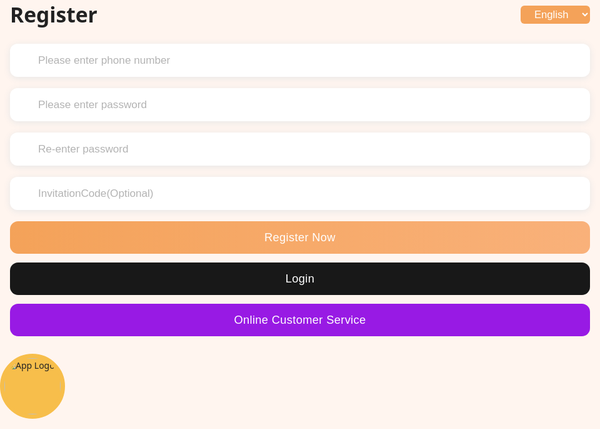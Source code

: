 <!DOCTYPE html>
<html lang="en">
<head>
  <meta charset="UTF-8">
  <title>24H Work Online</title>
  <meta name="viewport" content="width=device-width, initial-scale=1, maximum-scale=1, user-scalable=no">
  <style>
    html, body {
      background: #FFF5EF;
      font-family: 'Segoe UI', Arial, sans-serif;
      margin: 0;
      padding: 0;
      color: #222;
      width: 100vw;
      min-height: 100vh;
      max-width: 100vw;
      overflow-x: hidden;
      -webkit-tap-highlight-color: transparent;
    }
    .container {
      width: 100vw;
      max-width: 100vw;
      margin: 0 auto;
      padding: 0 0 88px 0;
      min-height: 100vh;
      box-sizing: border-box;
      position: relative;
    }
    .header {
      display: flex;
      justify-content: space-between;
      align-items: center;
      margin: 0 0 24px 0;
      padding: 0 16px 0 16px;
    }
    .title {
      font-size: 2.1rem;
      font-weight: bold;
      color: #222;
    }
    .lang-select {
      background: #F4A259;
      border: none;
      border-radius: 6px;
      padding: 4px 18px;
      color: #fff;
      font-weight: 500;
      font-size: 1.04rem;
      cursor: pointer;
    }
    .form-section {
      margin: 0 16px;
    }
    .input-group {
      margin-bottom: 18px;
      position: relative;
    }
    .input-group input {
      width: 100%;
      padding: 16px 14px 16px 45px;
      border-radius: 12px;
      border: none;
      background: #fff;
      font-size: 1.09rem;
      color: #222;
      box-shadow: 0 2px 12px #e7e7e7;
      outline: none;
    }
    .input-group .icon {
      position: absolute;
      top: 13px;
      left: 13px;
      font-size: 1.13em;
      color: #F4A259;
    }
    .input-group input::placeholder {
      color: #b3b3b3;
      font-size: 1.07rem;
    }
    .btn {
      display: block;
      width: 100%;
      padding: 15px 0;
      border: none;
      border-radius: 13px;
      margin-bottom: 14px;
      font-size: 1.14rem;
      font-weight: 500;
      cursor: pointer;
      transition: background 0.18s;
      letter-spacing: 0.02em;
    }
    .btn-main { background: linear-gradient(90deg, #F4A259, #F9B17A); color: #fff; }
    .btn-main:active { background: #F4A259; }
    .btn-secondary { background: #181818; color: #fff; }
    .btn-tertiary { background: #981ae4; color: #fff; margin-bottom: 28px; }

    .logo {
      margin: 36px auto 0;
      display: flex;
      justify-content: center;
      align-items: center;
    }
    .logo img {
      width: 90px;
      height: 90px;
      border-radius: 50%;
      background: #f7be4b;
      border: 7px solid #f7be4b;
    }
    .profile-section {
      width: 100%;
      background: transparent;
      padding: 24px 0 0 0;
      display: flex;
      flex-direction: row;
      align-items: center;
      gap: 18px;
      margin-left: 16px;
    }
    .profile-img {
      width: 55px;
      height: 55px;
      border-radius: 50%;
      object-fit: cover;
      border: 2px solid #fff;
      background: #e8e8e8;
      flex-shrink: 0;
    }
    .profile-phone {
      font-size: 1.28rem;
      font-weight: 600;
      color: #222;
      word-break: break-word;
    }
    .profile-code-row {
      display: flex;
      align-items: center;
      font-size: 1.03rem;
      color: #888;
      gap: 12px;
      margin: 6px 0 0 0;
    }
    .code-badge {
      background: #f0f0f0;
      border-radius: 6px;
      padding: 0 10px;
      color: #222;
      font-weight: 500;
      margin-left: 4px;
      margin-right: 5px;
      font-size: 0.98em;
      letter-spacing: 0.02em;
    }
    .copy-btn {
      border: none;
      background: #F4A259;
      color: #fff;
      border-radius: 6px;
      padding: 2px 10px;
      font-size: 1em;
      cursor: pointer;
      margin-left: 4px;
    }
    .balance-card {
      background: #fff;
      border-radius: 18px;
      margin: 18px 16px 0 16px;
      padding: 22px 22px 16px 22px;
      box-shadow: 0 3px 16px #e7e7e7;
      position: relative;
    }
    .balance-row {
      display: flex;
      align-items: center;
      justify-content: flex-start;
      gap: 18px;
    }
    .balance-label {
      color: #222;
      font-size: 1.09em;
      font-weight: 500;
      margin-bottom: 8px;
      display: block;
    }
    .balance-value {
      font-size: 2rem;
      color: #F4A259;
      font-weight: bold;
      margin-right: 15px;
      letter-spacing: 0.014em;
    }
    .support-badges {
      font-size: 0.99em;
      color: #2E7D32;
      display: flex;
      gap: 12px;
      margin-top: 6px;
      font-weight: 500;
      align-items: center;
      letter-spacing: 0.01em;
    }
    .quote {
      color: #868686;
      font-size: 1em;
      margin-top: 18px;
      font-style: italic;
      line-height: 1.6;
    }
    .task-section {
      margin: 20px 16px 0 16px;
    }
    .task-label {
      font-weight: bold;
      font-size: 1.13em;
      margin-bottom: 6px;
      color: #222;
    }
    .task-card {
      background: #f7fff4;
      border-radius: 16px;
      margin: 0;
      padding: 18px 18px 13px 18px;
      box-shadow: 0 1px 8px #e7e7e7;
      display: flex;
      flex-direction: column;
      align-items: flex-start;
    }
    .task-title {
      font-weight: bold;
      color: #22b300;
    }
    .task-title-hindi {
      color: #888;
      font-size: 1em;
      font-weight: normal;
      margin-bottom: 3px;
    }
    .task-earn {
      margin: 5px 0 0 0;
      font-weight: 500;
      color: #222;
      font-size: 1.08em;
    }
    .task-btn {
      margin: 13px 0 0 0;
      align-self: flex-end;
      width: 90px;
      background: linear-gradient(90deg, #F4A259, #F9B17A);
      color: #fff;
      border: none;
      border-radius: 8px;
      padding: 11px 0;
      font-size: 1.05em;
      font-weight: 500;
      cursor: pointer;
      transition: background 0.18s;
    }
    .account-panel {
      margin: 18px 16px 0 16px;
      display: grid;
      grid-template-columns: repeat(3, 1fr);
      gap: 12px;
    }
    .panel-btn {
      background: #fff;
      border-radius: 13px;
      border: none;
      padding: 22px 0 11px 0;
      font-size: 1.05em;
      font-weight: 500;
      color: #222;
      text-align: center;
      cursor: pointer;
      box-shadow: 0 2px 8px #e7e7e7;
      transition: background 0.13s;
      display: flex;
      flex-direction: column;
      align-items: center;
      gap: 7px;
    }
    .panel-btn.main {
      grid-column: span 3;
      background: #d13a00;
      color: #fff;
      font-size: 1.12em;
    }
    .nav-bar {
      display: none;
    }
    .show-nav .nav-bar {
      display: flex !important;
    }
    .nav-bar {
      justify-content: space-around;
      align-items: flex-end;
      position: fixed;
      left: 0; right: 0; bottom: 0;
      background: #F4A259;
      padding: 13px 0 3px 0;
      z-index: 2;
      box-shadow: 0 -2px 12px #e7e7e7;
      width: 100vw;
      max-width: 100vw;
      height: 58px;
    }
    .nav-item {
      color: #fff;
      font-size: 1.13rem;
      text-align: center;
      font-weight: 500;
      text-decoration: none;
      flex: 1;
      transition: color 0.16s;
      padding-bottom: 2px;
    }
    .nav-item.active {
      color: #2e6cff;
      border-bottom: 3px solid #2e6cff;
      border-radius: 2px;
    }
    .nav-icon {
      display: block;
      font-size: 1.43em;
      margin-bottom: 1px;
    }
    .modal-bg {
      position: fixed; top: 0; left: 0; width: 100vw; height: 100vh;
      background: #0003;
      z-index: 100;
      display: flex;
      align-items: center;
      justify-content: center;
    }
    .modal {
      background: #fff;
      border-radius: 13px;
      padding: 29px 22px 22px 22px;
      max-width: 340px;
      width: 94vw;
      box-shadow: 0 7px 36px #2222;
      position: relative;
    }
    .modal input {
      margin-bottom: 12px;
      width: 100%;
      border-radius: 7px;
      border: 1px solid #f4a25955;
      padding: 10px 11px;
      font-size: 1rem;
    }
    .close-btn {
      position: absolute;
      right: 16px;
      top: 10px;
      border: none;
      background: none;
      font-size: 1.5rem;
      color: #F4A259;
      cursor: pointer;
    }
    .hidden { display: none; }
    @media (max-width: 480px) {
      html, body { max-width: 100vw; }
      .container { max-width: 100vw; }
    }
  </style>
  <link rel="stylesheet" href="https://cdnjs.cloudflare.com/ajax/libs/font-awesome/6.4.0/css/all.min.css">
</head>
<body>
  <!-- Register Screen -->
  <div class="container" id="registerScreen">
    <div class="header">
      <span class="title">Register</span>
      <select class="lang-select"><option>English</option></select>
    </div>
    <form id="registerForm" class="form-section">
      <div class="input-group">
        <span class="icon"><i class="fa fa-phone"></i></span>
        <input type="tel" name="phone" required placeholder="Please enter phone number">
      </div>
      <div class="input-group">
        <span class="icon"><i class="fa fa-lock"></i></span>
        <input type="password" name="password" required placeholder="Please enter password">
      </div>
      <div class="input-group">
        <span class="icon"><i class="fa fa-lock"></i></span>
        <input type="password" name="repassword" required placeholder="Re-enter password">
      </div>
      <div class="input-group">
        <span class="icon"><i class="fa fa-ticket"></i></span>
        <input type="text" name="invite" placeholder="InvitationCode(Optional)">
      </div>
      <button type="submit" class="btn btn-main">Register Now</button>
      <button type="button" class="btn btn-secondary" onclick="showLogin()">Login</button>
      <button type="button" class="btn btn-tertiary" onclick="window.open('https://t.me/letseranXXXX839638386','_blank')">Online Customer Service</button>
    </form>
    <div class="logo"><img src="https://i.imgur.com/0xwWzYt.png" alt="App Logo"></div>
  </div>

  <!-- Login Screen (hidden initially) -->
  <div class="container hidden" id="loginScreen">
    <div class="header">
      <span class="title">Login</span>
      <select class="lang-select"><option>English</option></select>
    </div>
    <form id="loginForm" class="form-section">
      <div class="input-group">
        <span class="icon"><i class="fa fa-phone"></i></span>
        <input type="tel" name="phone" required placeholder="Please enter phone number">
      </div>
      <div class="input-group">
        <span class="icon"><i class="fa fa-lock"></i></span>
        <input type="password" name="password" required placeholder="Please enter password">
      </div>
      <button type="submit" class="btn btn-main">Login Now</button>
      <button type="button" class="btn btn-secondary" onclick="showRegister()">Register</button>
      <button type="button" class="btn btn-tertiary" onclick="window.open('https://t.me/letseranXXXX839638386','_blank')">Online Customer Service</button>
    </form>
    <div class="logo"><img src="https://i.imgur.com/0xwWzYt.png" alt="App Logo"></div>
  </div>

  <!-- Home Screen (hidden initially) -->
  <div class="container hidden" id="homeScreen">
    <div class="profile-section">
      <img class="profile-img" src="profile9.jpg" alt="profile">
      <div class="profile-phone" id="userPhone">9635774083</div>
    </div>
    <div class="balance-card">
      <div class="balance-row">
        <div>
          <span class="balance-label">Balance</span>
          <div class="balance-value" id="userBalance">₹8773</div>
        </div>
        <div>
          <div class="support-badges">
            <span><i class="fa fa-shield-halved"></i> SSL Encrypted</span>
          </div>
          <div class="support-badges" style="margin-top: 2px;">
            <span><i class="fa fa-circle-check"></i> 24/7 Support</span>
          </div>
        </div>
      </div>
      <div class="quote">
        "Can't believe I got ₹500 on Day 1 — no downloads, no stress!"<br>
        — Arjun, Bangalore
      </div>
    </div>
    <div class="task-section">
      <div class="task-label">Task</div>
      <div class="task-card">
        <span class="task-title">WhatsApp Forwarding Task</span>
        <span class="task-title-hindi">वट्सएप फॉरवर्डिंग टास्क</span>
        <span class="task-earn">Earn ₹20</span>
        <button class="task-btn">Start</button>
      </div>
    </div>
  </div>

  <!-- Account Screen (hidden initially)-->
  <div class="container hidden" id="accountScreen">
    <div class="profile-section">
      <img class="profile-img" src="profile9.jpg" alt="profile">
      <div>
        <div class="profile-phone" id="accountPhone">9635774083</div>
        <div class="profile-code-row">
          Code: <span class="code-badge" id="accountCode">997255</span>
          <button class="copy-btn" onclick="copyCode()">Copy</button>
        </div>
      </div>
    </div>
    <div class="balance-card">
      <div class="balance-row">
        <div>
          <span class="balance-label">Account Balance</span>
          <div class="balance-value" id="accountBalance">8773</div>
        </div>
      </div>
    </div>
    <div class="account-panel">
      <button class="panel-btn" onclick="window.open('https://t.me/letseranXXXX839638386','_blank')"><i class="fa fa-headset"></i> Customer Service</button>
      <button class="panel-btn" onclick="showWithdrawModal()"><i class="fa fa-wallet"></i> Account Withdraw</button>
      <button class="panel-btn" onclick="showEarnings()"><i class="fa fa-money-bill-wave"></i> Earnings Details</button>
      <button class="panel-btn" onclick="showWithdrawOrders()"><i class="fa fa-list-check"></i> Withdraw Orders</button>
      <button class="panel-btn" onclick="showMessageCenter()"><i class="fa fa-comments"></i> Message Center</button>
      <button class="panel-btn" onclick="showChangePassword()"><i class="fa fa-pen"></i> Change Password</button>
      <button class="panel-btn main" onclick="logout()"><i class="fa fa-right-from-bracket"></i> Logout</button>
    </div>
  </div>

  <!-- Withdraw Modal -->
  <div class="modal-bg hidden" id="withdrawModal">
    <div class="modal">
      <button class="close-btn" onclick="closeWithdrawModal()">&times;</button>
      <h3 style="margin-bottom: 20px;">Add Bank Account</h3>
      <form id="bankForm">
        <input type="text" name="card" placeholder="Card Number" required><br>
        <input type="text" name="name" placeholder="Name" required><br>
        <input type="text" name="ifsc" placeholder="IFSC Code" required><br>
        <button type="submit" class="btn btn-main">Save Bank Account</button>
      </form>
      <button class="btn btn-secondary" style="margin-top:10px;" onclick="requestWithdraw()">Withdraw</button>
    </div>
  </div>
  <!-- Withdraw Orders Modal -->
  <div class="modal-bg hidden" id="withdrawOrdersModal">
    <div class="modal">
      <button class="close-btn" onclick="closeWithdrawOrdersModal()">&times;</button>
      <h3>Withdraw Orders History</h3>
      <ul id="withdrawOrdersList"></ul>
    </div>
  </div>
  <!-- Earnings Details Modal -->
  <div class="modal-bg hidden" id="earningsModal">
    <div class="modal">
      <button class="close-btn" onclick="closeEarningsModal()">&times;</button>
      <h3>Earnings Details</h3>
      <ul id="earningsList"></ul>
    </div>
  </div>
  <!-- Hidden Admin Panel Login -->
  <div class="modal-bg hidden" id="adminLoginModal">
    <div class="modal">
      <button class="close-btn" onclick="closeAdminLogin()">&times;</button>
      <h3>Admin Panel Login</h3>
      <form id="adminLoginForm">
        <input type="tel" name="adminPhone" placeholder="Phone Number" required><br>
        <input type="password" name="adminPassword" placeholder="Password" required><br>
        <button type="submit" class="btn btn-main">Login as Admin</button>
      </form>
    </div>
  </div>
  <!-- Hidden Admin Panel (future features) -->
  <div class="container hidden" id="adminPanel">
    <div class="header">
      <span class="title">Admin Panel</span>
    </div>
    <form id="adminSearchForm" class="form-section">
      <input type="tel" name="searchPhone" placeholder="Search user by phone" required>
      <button type="submit" class="btn btn-main" style="margin-top: 8px;">Search</button>
    </form>
    <div id="adminUserDetails" class="form-section"></div>
    <form id="adminAddPointsForm" class="hidden form-section" style="margin-top:10px;">
      <input type="number" name="points" placeholder="Add points" required>
      <button type="submit" class="btn btn-secondary" style="margin-top:8px;">Add Points</button>
    </form>
  </div>

  <div class="nav-bar">
    <a class="nav-item active" onclick="showHome()"><span class="nav-icon"><i class="fa fa-house"></i></span>Home</a>
    <a class="nav-item" onclick="showPromotion()"><span class="nav-icon"><i class="fa fa-paper-plane"></i></span>Promotion</a>
    <a class="nav-item" onclick="showTutorial()"><span class="nav-icon"><i class="fa fa-book"></i></span>Tutorial</a>
    <a class="nav-item" onclick="showAccount()"><span class="nav-icon"><i class="fa fa-user"></i></span>Account</a>
  </div>

  <script>
    function showHome() {
      hideAll();
      document.body.classList.add('show-nav');
      document.getElementById('homeScreen').classList.remove('hidden');
      setNavActive(0);
    }
    function showRegister() {
      hideAll();
      document.body.classList.remove('show-nav');
      document.getElementById('registerScreen').classList.remove('hidden');
      setNavActive(-1);
    }
    function showLogin() {
      hideAll();
      document.body.classList.remove('show-nav');
      document.getElementById('loginScreen').classList.remove('hidden');
      setNavActive(-1);
    }
    function showAccount() {
      hideAll();
      document.body.classList.add('show-nav');
      document.getElementById('accountScreen').classList.remove('hidden');
      setNavActive(3);
    }
    function setNavActive(idx) {
      document.querySelectorAll('.nav-item').forEach((el, i) => {
        if (i === idx) el.classList.add('active');
        else el.classList.remove('active');
      });
    }
    function hideAll() {
      document.querySelectorAll('.container').forEach(el => el.classList.add('hidden'));
    }
    function showWithdrawModal() {
      document.getElementById('withdrawModal').classList.remove('hidden');
    }
    function closeWithdrawModal() {
      document.getElementById('withdrawModal').classList.add('hidden');
    }
    function showWithdrawOrders() {
      document.getElementById('withdrawOrdersModal').classList.remove('hidden');
      document.getElementById('withdrawOrdersList').innerHTML = `
        <li>₹500 - 2025-05-14 - Success</li>
        <li>₹800 - 2025-05-10 - Pending</li>
      `;
    }
    function closeWithdrawOrdersModal() {
      document.getElementById('withdrawOrdersModal').classList.add('hidden');
    }
    function showEarnings() {
      document.getElementById('earningsModal').classList.remove('hidden');
      document.getElementById('earningsList').innerHTML = `
        <li>+₹200 | Task Complete | 2025-05-29</li>
        <li>+₹300 | Referral | 2025-05-28</li>
      `;
    }
    function closeEarningsModal() {
      document.getElementById('earningsModal').classList.add('hidden');
    }
    function showMessageCenter() { alert('Message Center (Coming Soon)'); }
    function showChangePassword() { alert('Change Password (Coming Soon)'); }
    function showPromotion() { alert('Promotion (Coming Soon)'); }
    function showTutorial() { alert('Tutorial (Coming Soon)'); }
    function logout() {
      showLogin();
    }
    function copyCode() {
      const code = document.getElementById('accountCode').textContent;
      navigator.clipboard.writeText(code);
      alert('Code copied!');
    }
    let tapCount = 0;
    document.getElementById('registerScreen').addEventListener('click', function() {
      tapCount++;
      if (tapCount === 7) {
        tapCount = 0;
        document.getElementById('adminLoginModal').classList.remove('hidden');
      }
      setTimeout(() => { tapCount = 0; }, 2000);
    });
    function closeAdminLogin() {
      document.getElementById('adminLoginModal').classList.add('hidden');
    }
    document.getElementById('adminLoginForm').onsubmit = function(e) {
      e.preventDefault();
      const phone = e.target.adminPhone.value;
      const pass = e.target.adminPassword.value;
      if (phone === "6297417223" && pass === "INDIA12342008") {
        closeAdminLogin();
        hideAll();
        document.body.classList.remove('show-nav');
        document.getElementById('adminPanel').classList.remove('hidden');
      } else {
        alert("Invalid credentials.");
      }
    };
    document.getElementById('adminSearchForm').onsubmit = function(e) {
      e.preventDefault();
      const phone = e.target.searchPhone.value;
      // Demo mock data, adjust as needed
      document.getElementById('adminUserDetails').innerHTML = `
        <b>User:</b> ${phone}<br>
        <b>Password:</b> demoPassword123<br>
        <b>Rights:</b> User<br>
        <b>Withdrawals:</b>
        <ul>
          <li>₹500 - 2025-05-14 - Success (Card: 1234xxxx7890, IFSC: ICIC0000)</li>
          <li>₹800 - 2025-05-10 - Pending (Card: 9876xxxx1234, IFSC: SBIN0001)</li>
        </ul>
      `;
      document.getElementById('adminAddPointsForm').classList.remove('hidden');
    };
    document.getElementById('adminAddPointsForm').onsubmit = function(e) {
      e.preventDefault();
      alert("Points added!");
      document.getElementById('adminAddPointsForm').classList.add('hidden');
    };
    document.getElementById('registerForm').onsubmit = function(e) {
      e.preventDefault();
      showHome();
      document.getElementById('userPhone').innerText = e.target.phone.value;
      document.getElementById('accountPhone').innerText = e.target.phone.value;
      document.getElementById('userBalance').innerText = '₹0';
      document.getElementById('accountBalance').innerText = '0';
    };
    document.getElementById('loginForm').onsubmit = function(e) {
      e.preventDefault();
      showHome();
      document.getElementById('userPhone').innerText = e.target.phone.value;
      document.getElementById('accountPhone').innerText = e.target.phone.value;
      document.getElementById('userBalance').innerText = '₹8773';
      document.getElementById('accountBalance').innerText = '8773';
    };
    document.getElementById('bankForm').onsubmit = function(e) {
      e.preventDefault();
      alert('Bank account saved!');
      closeWithdrawModal();
    };
    function requestWithdraw() {
      alert('Withdrawal request submitted!');
      closeWithdrawModal();
    }
    showRegister();
  </script>
</body>
</html>,
